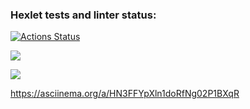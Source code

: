 ### Hexlet tests and linter status:
[![Actions Status](https://github.com/mifik116/java-project-61/actions/workflows/hexlet-check.yml/badge.svg)](https://github.com/mifik116/java-project-61/actions)

<a href="https://codeclimate.com/github/mifik116/java-project-61/maintainability"><img src="https://api.codeclimate.com/v1/badges/0879c419e8ce8aae62b6/maintainability" /></a>

<a href="https://codeclimate.com/github/mifik116/java-project-61/test_coverage"><img src="https://api.codeclimate.com/v1/badges/0879c419e8ce8aae62b6/test_coverage" /></a>

https://asciinema.org/a/HN3FFYpXln1doRfNg02P1BXqR 
